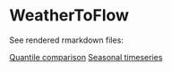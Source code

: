 WeatherToFlow
=============


See rendered rmarkdown files:

[Quantile comparison](B_eda/B_I_EDA_quantiles.md)
[Seasonal timeseries](C_seasonal_means/C_I_seasonal_regression_v1.md)